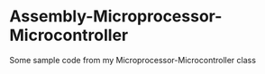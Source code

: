 # Assembly-Microprocessor-Microcontroller
Some sample code from my Microprocessor-Microcontroller class
